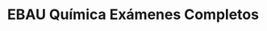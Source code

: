 ---
title: "EBAU Química Exámenes Completos"  # Add a page title.
summary: "Exámenes completos de EBAU Química."  # Add a page description.
type: "widget_page"  # Page type is a Widget Page
url: "recursos-fisica-quimica/ebau/quimica/examenes"
---